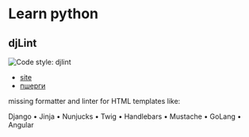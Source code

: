 # Learn python

## djLint

![Code style: djlint](https://img.shields.io/badge/html%20style-djlint-blue.svg)

- [site](https://www.djlint.com/)
- [пшерги](https://github.com/Riverside-Healthcare/djlint)

missing formatter and linter for HTML templates like:

Django • Jinja • Nunjucks • Twig • Handlebars • Mustache • GoLang • Angular
